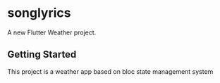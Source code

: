 # songlyrics

A new Flutter Weather project.

## Getting Started

This project is a weather app based on bloc state management system
